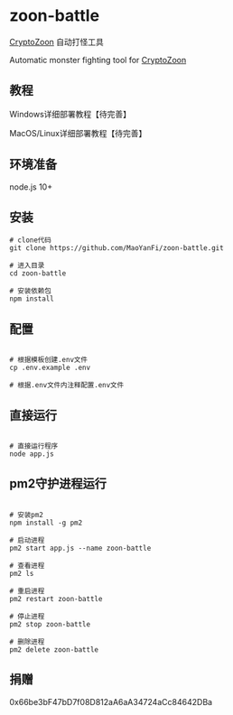 # zoon-battle

[CryptoZoon](https://app.cryptozoon.io/) 自动打怪工具

Automatic monster fighting tool for [CryptoZoon](https://app.cryptozoon.io/)

## 教程

Windows详细部署教程【待完善】

MacOS/Linux详细部署教程【待完善】


## 环境准备

node.js 10+


## 安装

```
# clone代码
git clone https://github.com/MaoYanFi/zoon-battle.git

# 进入目录
cd zoon-battle

# 安装依赖包
npm install

```


## 配置

```

# 根据模板创建.env文件
cp .env.example .env

# 根据.env文件内注释配置.env文件

```


## 直接运行

```

# 直接运行程序
node app.js

```


## pm2守护进程运行

```

# 安装pm2
npm install -g pm2

# 启动进程
pm2 start app.js --name zoon-battle

# 查看进程
pm2 ls

# 重启进程
pm2 restart zoon-battle

# 停止进程
pm2 stop zoon-battle

# 删除进程
pm2 delete zoon-battle

```


## 捐赠


0x66be3bF47bD7f08D812aA6aA34724aCc84642DBa
